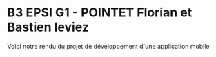 # B3 EPSI G1 - POINTET Florian et Bastien leviez
Voici notre rendu du projet de développement d'une application mobile
